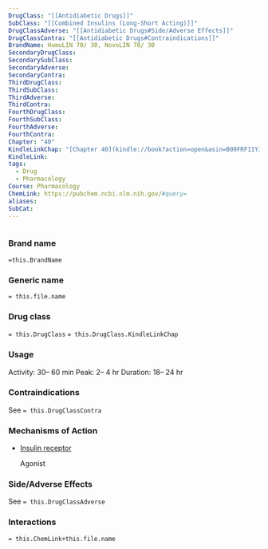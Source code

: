 ```yaml
---
DrugClass: "[[Antidiabetic Drugs]]"
SubClass: "[[Combined Insulins (Long-Short Acting)]]"
DrugClassAdverse: "[[Antidiabetic Drugs#Side/Adverse Effects]]"
DrugClassContra: "[[Antidiabetic Drugs#Contraindications]]"
BrandName: HumuLIN 70/ 30, NovoLIN 70/ 30
SecondaryDrugClass: 
SecondarySubClass: 
SecondaryAdverse: 
SecondaryContra: 
ThirdDrugClass: 
ThirdSubClass: 
ThirdAdverse: 
ThirdContra: 
FourthDrugClass: 
FourthSubClass: 
FourthAdverse: 
FourthContra: 
Chapter: "40"
KindleLinkChap: "[Chapter 40](kindle://book?action=open&asin=B09FRF11YJ&location=22730)"
KindleLink: 
tags:
  - Drug
  - Pharmacology
Course: Pharmacology
ChemLink: https://pubchem.ncbi.nlm.nih.gov/#query=
aliases: 
SubCat:
---
```

```smiles

```

### Brand name
`=this.BrandName`

### Generic name
`= this.file.name`

### Drug class 
`= this.DrugClass`
	`= this.DrugClass.KindleLinkChap`

### Usage
Activity: 30– 60 min
Peak: 2– 4 hr
Duration: 18– 24 hr


### Contraindications
See `= this.DrugClassContra`

### Mechanisms of Action
- [Insulin receptor](https://go.drugbank.com/drugs/DB01306#BE0000033)
    
    Agonist

### Side/Adverse Effects
See `= this.DrugClassAdverse`


### Interactions

`= this.ChemLink+this.file.name`

